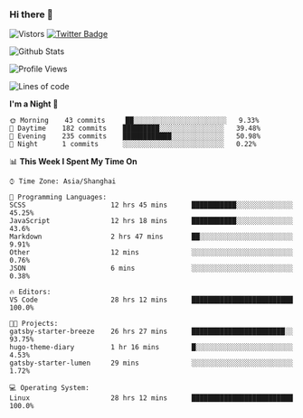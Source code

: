 ### Hi there 👋 

![Vistors](https://visitor-badge.glitch.me/badge?page_id=keithnull)
[![Twitter Badge](https://img.shields.io/badge/@__keithnull-1DA1F2?style=flat&logo=Twitter&logoColor=white)](https://twitter.com/_keithnull)

![Github Stats](https://github-readme-stats.vercel.app/api?username=keithnull&count_private=true&show_icons=true&theme=vue-dark&hide_title=true)

<!--START_SECTION:waka-->
![Profile Views](http://img.shields.io/badge/Profile%20Views-8-blue)

![Lines of code](https://img.shields.io/badge/From%20Hello%20World%20I%27ve%20Written-36.9%20million%20lines%20of%20code-blue)

**I'm a Night 🦉** 

```text
🌞 Morning    43 commits     ██░░░░░░░░░░░░░░░░░░░░░░░   9.33% 
🌆 Daytime    182 commits    █████████░░░░░░░░░░░░░░░░   39.48% 
🌃 Evening    235 commits    ████████████░░░░░░░░░░░░░   50.98% 
🌙 Night      1 commits      ░░░░░░░░░░░░░░░░░░░░░░░░░   0.22%

```


📊 **This Week I Spent My Time On** 

```text
⌚︎ Time Zone: Asia/Shanghai

💬 Programming Languages: 
SCSS                     12 hrs 45 mins      ███████████░░░░░░░░░░░░░░   45.25% 
JavaScript               12 hrs 18 mins      ███████████░░░░░░░░░░░░░░   43.6% 
Markdown                 2 hrs 47 mins       ██░░░░░░░░░░░░░░░░░░░░░░░   9.91% 
Other                    12 mins             ░░░░░░░░░░░░░░░░░░░░░░░░░   0.76% 
JSON                     6 mins              ░░░░░░░░░░░░░░░░░░░░░░░░░   0.38%

🔥 Editors: 
VS Code                  28 hrs 12 mins      █████████████████████████   100.0%

🐱‍💻 Projects: 
gatsby-starter-breeze    26 hrs 27 mins      ███████████████████████░░   93.75% 
hugo-theme-diary         1 hr 16 mins        █░░░░░░░░░░░░░░░░░░░░░░░░   4.53% 
gatsby-starter-lumen     29 mins             ░░░░░░░░░░░░░░░░░░░░░░░░░   1.72%

💻 Operating System: 
Linux                    28 hrs 12 mins      █████████████████████████   100.0%

```


<!--END_SECTION:waka-->
